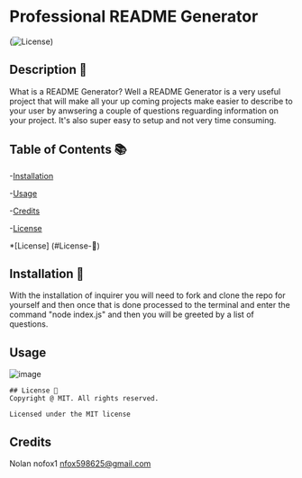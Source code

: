 # Professional README Generator
  (![License](https://img.shields.io/badge/license-MIT-blue.svg))

  ## Description 🧾

  What is a README Generator? Well a README Generator is a very useful project that will make all your up coming projects make easier to describe to your user by anwsering a couple of questions reguarding information on your project. It's also super easy to setup and not very time consuming.

  ## Table of Contents 📚

  -[Installation](#installation)

  -[Usage](#usage)

  -[Credits](#credits)

  -[License](#license)

  *[License] (#License-📛)
  

  ## Installation 🔋
  With the installation of inquirer you will need to fork and clone the repo for yourself and then once that is done processed to the terminal and enter the command "node index.js" and then you will be greeted by a list of questions.

 

  ## Usage 

  ![image](https://github.com/nofox1/Professional-README-Generator/assets/136627240/83b19e44-bc07-4a4d-a8c1-2dbc6f3f97fa)

  
  
    ## License 📛
    Copyright @ MIT. All rights reserved.
    
    Licensed under the MIT license

  ## Credits

  Nolan
  nofox1
  nfox598625@gmail.com

